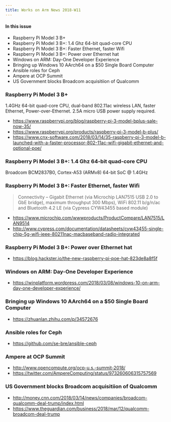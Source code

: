```yaml
---
title: Works on Arm News 2018-W11
---
```


#### In this issue

* Raspberry Pi Model 3 B+
* Raspberry Pi Model 3 B+: 1.4 Ghz 64-bit quad-core CPU
* Raspberry Pi Model 3 B+: Faster Ethernet, faster Wifi
* Raspberry Pi Model 3 B+: Power over Ethernet hat
* Windows on ARM: Day-One Developer Experience 
* Bringing up Windows 10 AArch64 on a $50 Single Board Computer
* Ansible roles for Ceph
* Ampere at OCP Summit
* US Government blocks Broadcom acquisitiion of Qualcomm

### Raspberry Pi Model 3 B+

1.4GHz 64-bit quad-core CPU, dual-band 802.11ac wireless LAN, faster Ethernet, Power-over-Ethernet.
2.5A micro USB power supply required.

* https://www.raspberrypi.org/blog/raspberry-pi-3-model-bplus-sale-now-35/
* https://www.raspberrypi.org/products/raspberry-pi-3-model-b-plus/
* https://www.cnx-software.com/2018/03/14/35-raspberry-pi-3-model-b-launched-with-a-faster-processor-802-11ac-wifi-gigabit-ethernet-and-optional-poe/

### Raspberry Pi Model 3 B+: 1.4 Ghz 64-bit quad-core CPU

Broadcom BCM2837B0, Cortex-A53 (ARMv8) 64-bit SoC @ 1.4GHz

### Raspberry Pi Model 3 B+: Faster Ethernet, faster Wifi

> Connectivity – Gigabit Ethernet (via Microchip LAN7515 USB 2.0 to
GbE bridge), maximum throughput 300 Mbps), WiFi 802.11 b/g/n/ac and
Bluetooth 4.2 LE (via Cypress CYW43455 based module)

* https://www.microchip.com/wwwproducts/ProductCompare/LAN7515/LAN9514
* http://www.cypress.com/documentation/datasheets/cyw43455-single-chip-5g-wifi-ieee-80211nac-macbaseband-radio-integrated

### Raspberry Pi Model 3 B+: Power over Ethernet hat

* https://blog.hackster.io/the-new-raspberry-pi-poe-hat-823de8a8f5f

### Windows on ARM: Day-One Developer Experience 

* https://winplatform.wordpress.com/2018/03/08/windows-10-on-arm-day-one-developer-experience/

### Bringing up Windows 10 AArch64 on a $50 Single Board Computer

* https://zhuanlan.zhihu.com/p/34572676

### Ansible roles for Ceph

* https://github.com/se-bre/ansible-ceph

### Ampere at OCP Summit

* http://www.opencompute.org/ocp-u.s.-summit-2018/
* https://twitter.com/AmpereComputing/status/973260606315757569

### US Government blocks Broadcom acquisitiion of Qualcomm

* http://money.cnn.com/2018/03/14/news/companies/broadcom-qualcomm-deal-trump/index.html
* https://www.theguardian.com/business/2018/mar/12/qualcomm-broadcom-deal-trump
